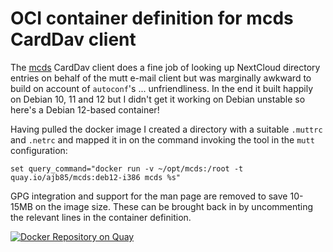 # OCI container definition for mcds CardDav client

The [mcds](https://github.com/t-brown/mcds) CardDav client does a fine job of looking up NextCloud directory entries on behalf of the mutt e-mail client but was marginally awkward to build on account of `autoconf`'s ... unfriendliness. In the end it built happily on Debian 10, 11 and 12 but I didn't get it working on Debian unstable so here's a Debian 12-based container!

Having pulled the docker image I created a directory with a suitable `.muttrc` and `.netrc` and mapped it in on the command invoking the tool in the `mutt` configuration:

```
set query_command="docker run -v ~/opt/mcds:/root -t quay.io/ajb85/mcds:deb12-i386 mcds %s"
```

GPG integration and support for the man page are removed to save 10-15MB on the image size. These can be brought back in by uncommenting the relevant lines in the container definition.

[![Docker Repository on Quay](https://quay.io/repository/ajb85/mcds/status "Docker Repository on Quay")](https://quay.io/repository/ajb85/mcds)
